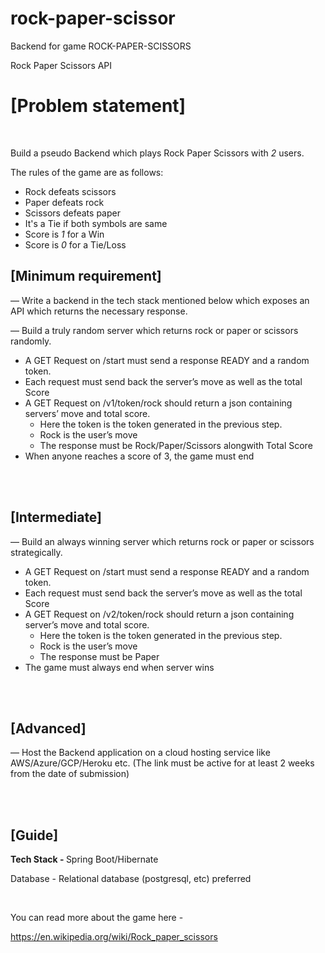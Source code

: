 # rock-paper-scissor
Backend for game ROCK-PAPER-SCISSORS


<div class="semi-bold margin-bottom-20">Rock Paper Scissors API</div><div class="file-problem complete-problem-statement black-333"><h1><strong>[Problem statement]</strong></h1>

<p>&nbsp;</p>

<p>Build a pseudo Backend which plays Rock Paper Scissors with <em>2</em> users.&nbsp;</p>

<p>The rules of the game are as follows:</p>

<ul>
	<li style="">Rock defeats scissors</li>
	<li style="">Paper defeats rock</li>
	<li style="">Scissors defeats paper</li>
	<li style="">It's a Tie if both symbols are same</li>
	<li style="">Score is <em>1</em> for a Win</li>
	<li style="">Score is <em>0</em> for a Tie/Loss</li>
</ul>

<h2><strong>[Minimum requirement]</strong></h2>

<p>— Write a backend in the tech stack mentioned below which exposes an API which returns the necessary response.</p>

<p>— Build a truly random server which returns rock or paper or scissors randomly.&nbsp;</p>

<ul>
	<li style="">A GET Request on /start must send a response READY and a random token.</li>
	<li style="">Each request must send back the server’s move as well as the total Score</li>
	<li style="">A GET Request on /v1/token/rock should return a json containing servers’ move and total score.&nbsp;
	<ul>
		<li style="">Here the token is the token generated in the previous step.</li>
		<li style="">Rock is the user’s move</li>
		<li style="">The response must be Rock/Paper/Scissors alongwith Total Score</li>
	</ul>
	</li>
	<li style="">When anyone reaches a score of 3, the game must end</li>
</ul>

<p><br>
&nbsp;</p>

<h2><strong>[Intermediate]</strong></h2>

<p>— Build an always winning server which returns rock or paper or scissors strategically.&nbsp;</p>

<ul>
	<li style="">A GET Request on /start must send a response READY and a random token.</li>
	<li style="">Each request must send back the server’s move as well as the total Score</li>
	<li style="">A GET Request on /v2/token/rock should return a json containing server’s move and total score.&nbsp;
	<ul>
		<li style="">Here the token is the token generated in the previous step.</li>
		<li style="">Rock is the user’s move</li>
		<li style="">The response must be Paper</li>
	</ul>
	</li>
	<li style="">The game must always end when server wins</li>
</ul>

<p><br>
&nbsp;</p>

<h2><strong>[Advanced]</strong></h2>

<p>— Host the Backend application on a cloud hosting service like AWS/Azure/GCP/Heroku etc. (The link must be active for at least 2 weeks from the date of submission)</p>

<p><br>
&nbsp;</p>

<h2><strong>[Guide]</strong></h2>

<p><strong>Tech Stack - </strong>Spring Boot/Hibernate</p>

<p>Database - Relational database (postgresql, etc) preferred</p>

<p>&nbsp;</p>

<p>You can read more about the game here -&nbsp;</p>

<p><a href="https://en.wikipedia.org/wiki/Rock_paper_scissors" style="" target="_blank">https://en.wikipedia.org/wiki/Rock_paper_scissors</a></p>

<p>&nbsp;</p>